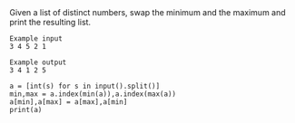 ## 

Given a list of distinct numbers, swap the minimum and the maximum and print the resulting list.

```
Example input
3 4 5 2 1

Example output
3 4 1 2 5
```

```
a = [int(s) for s in input().split()]
min,max = a.index(min(a)),a.index(max(a))
a[min],a[max] = a[max],a[min]
print(a)
```
